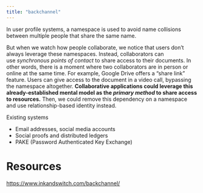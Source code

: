 ```yaml
---
title: "backchannel"
---
```

In user profile systems, a namespace is used to avoid name collisions between multiple people that share the same name.

But when we watch how people collaborate, we notice that users don’t always leverage these namespaces. Instead, collaborators can use _synchronous points of contact_ to share access to their documents. In other words, there is a moment where two collaborators are in person or online at the same time. For example, Google Drive offers a “share link” feature. Users can give access to the document in a video call, bypassing the namespace altogether. **Collaborative applications could leverage this already-established mental model as the _primary method_ to share access to resources.** Then, we could remove this dependency on a namespace and use relationship-based identity instead.

Existing systems
- Email addresses, social media accounts
- Social proofs and distributed ledgers
- PAKE (Password Authenticated Key Exchange)

# Resources

https://www.inkandswitch.com/backchannel/